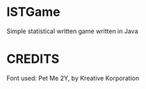 ISTGame
=======

Simple statistical written game written in Java

CREDITS
=======
Font used: Pet Me 2Y, by Kreative Korporation
